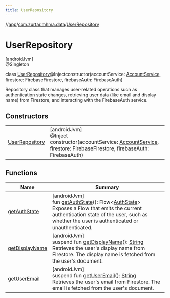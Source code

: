 ```yaml
---
title: UserRepository
---
```

//[app](../../../index.html)/[com.zurtar.mhma.data](../index.html)/[UserRepository](index.html)



# UserRepository



[androidJvm]\
@Singleton



class [UserRepository](index.html)@Injectconstructor(accountService: [AccountService](../../com.zurtar.mhma.auth/-account-service/index.html), firestore: FirebaseFirestore, firebaseAuth: FirebaseAuth)

Repository class that manages user-related operations such as authentication state changes, retrieving user data (like email and display name) from Firestore, and interacting with the FirebaseAuth service.



## Constructors


| | |
|---|---|
| [UserRepository](-user-repository.html) | [androidJvm]<br>@Inject<br>constructor(accountService: [AccountService](../../com.zurtar.mhma.auth/-account-service/index.html), firestore: FirebaseFirestore, firebaseAuth: FirebaseAuth) |


## Functions


| Name | Summary |
|---|---|
| [getAuthState](get-auth-state.html) | [androidJvm]<br>fun [getAuthState](get-auth-state.html)(): Flow&lt;[AuthState](../../com.zurtar.mhma.auth/-auth-state/index.html)&gt;<br>Exposes a Flow that emits the current authentication state of the user, such as whether the user is authenticated or unauthenticated. |
| [getDisplayName](get-display-name.html) | [androidJvm]<br>suspend fun [getDisplayName](get-display-name.html)(): [String](https://kotlinlang.org/api/core/kotlin-stdlib/kotlin/-string/index.html)<br>Retrieves the user's display name from Firestore. The display name is fetched from the user's document. |
| [getUserEmail](get-user-email.html) | [androidJvm]<br>suspend fun [getUserEmail](get-user-email.html)(): [String](https://kotlinlang.org/api/core/kotlin-stdlib/kotlin/-string/index.html)<br>Retrieves the user's email from Firestore. The email is fetched from the user's document. |
